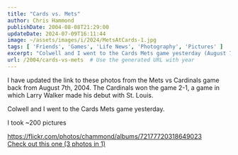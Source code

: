 ```yaml
---
title: "Cards vs. Mets"
author: Chris Hammond
publishDate: 2004-08-08T21:29:00
updateDate: 2024-07-09T16:11:44
image: ~/assets/images/i/2024/MetsAtCards-1.jpg
tags: [ 'Friends', 'Games', 'Life News', 'Photography', 'Pictures' ]
excerpt: "Colwell and I went to the Cards Mets game yesterday (August 7, 2004). I took ~200 pictures and have them posted "
url: /2004/cards-vs-mets  # Use the generated URL with year
---
```

<p>I have updated the link to these photos from the Mets vs Cardinals game back from August 7th, 2004. The Cardinals won the game 2-1, a game in which Larry Walker made his debut with St. Louis.</p>  <p>Colwell and I went to the Cards Mets game yesterday.</p>  <p>I took ~200 pictures</p>  <p><a href="https://flickr.com/photos/chammond/albums/72177720318649023">https://flickr.com/photos/chammond/albums/72177720318649023</a><br /> <a href="https://flickr.com/photos/chammond/53845846441/in/album-72177720318649023/">Check out this one (3 photos in 1)</a><br /> &nbsp;</p> 
